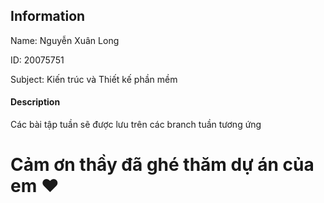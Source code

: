 ## Information

Name: Nguyễn Xuân Long

ID: 20075751

Subject: Kiến trúc và Thiết kế phần mềm

#### Description

Các bài tập tuần sẽ được lưu trên các branch tuần tương ứng

# Cảm ơn thầy đã ghé thăm dự án của em :heart:

